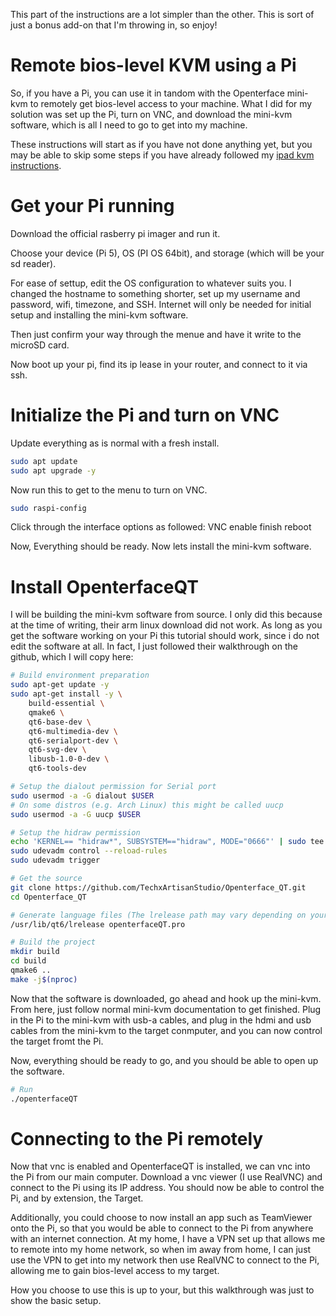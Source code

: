 This part of the instructions are a lot simpler than the other. This is sort of just a bonus add-on that I'm throwing in, so enjoy!

# Remote bios-level KVM using a Pi

So, if you have a Pi, you can use it in tandom with the Openterface mini-kvm to remotely get bios-level access to your machine. What I did for my solution was set up the Pi, turn on VNC, and download the mini-kvm software, which is all I need to go to get into my machine.

These instructions will start as if you have not done anything yet, but you may be able to skip some steps if you have already followed my [ipad kvm instructions](https://github.com/FireFreexe/usb-kvm-diy-context-submission/blob/main/ipad-kvm-instructions.md).

# Get your Pi running

Download the official rasberry pi imager and run it.

Choose your device (Pi 5), OS (PI OS 64bit), and storage (which will be your sd reader).

For ease of settup, edit the OS configuration to whatever suits you. I changed the hostname to something shorter, set up my username and password, wifi, timezone, and SSH. Internet will only be needed for initial setup and installing the mini-kvm software.

Then just confirm your way through the menue and have it write to the microSD card.

Now boot up your pi, find its ip lease in your router, and connect to it via ssh.

# Initialize the Pi and turn on VNC

Update everything as is normal with a fresh install.

```bash
sudo apt update
sudo apt upgrade -y
```

Now run this to get to the menu to turn on VNC.

```bash
sudo raspi-config
```

Click through the interface options as followed:
VNC
enable
finish
reboot

Now, Everything should be ready. Now lets install the mini-kvm software.

# Install OpenterfaceQT

I will be building the mini-kvm software from source. I only did this because at the time of writing, their arm linux download did not work. As long as you get the software working on your Pi this tutorial should work, since i do not edit the software at all. In fact, I just followed their walkthrough on the github, which I will copy here:

```bash
# Build environment preparation   
sudo apt-get update -y
sudo apt-get install -y \
    build-essential \
    qmake6 \
    qt6-base-dev \
    qt6-multimedia-dev \
    qt6-serialport-dev \
    qt6-svg-dev \
    libusb-1.0-0-dev \
    qt6-tools-dev
```

```bash
# Setup the dialout permission for Serial port
sudo usermod -a -G dialout $USER
# On some distros (e.g. Arch Linux) this might be called uucp
sudo usermod -a -G uucp $USER

# Setup the hidraw permission
echo 'KERNEL== "hidraw*", SUBSYSTEM=="hidraw", MODE="0666"' | sudo tee /etc/udev/rules.d/51-openterface.rules 
sudo udevadm control --reload-rules
sudo udevadm trigger
```

```bash
# Get the source
git clone https://github.com/TechxArtisanStudio/Openterface_QT.git
cd Openterface_QT

# Generate language files (The lrelease path may vary depending on your system)
/usr/lib/qt6/lrelease openterfaceQT.pro

# Build the project
mkdir build
cd build
qmake6 ..
make -j$(nproc)
```

Now that the software is downloaded, go ahead and hook up the mini-kvm. From here, just follow normal mini-kvm documentation to get finished. Plug in the Pi to the mini-kvm with usb-a cables, and plug in the hdmi and usb cables from the mini-kvm to the target conmputer, and you can now control the target fromt the Pi.

Now, everything should be ready to go, and you should be able to open up the software.

```bash
# Run
./openterfaceQT
```

# Connecting to the Pi remotely

Now that vnc is enabled and OpenterfaceQT is installed, we can vnc into the Pi from our main computer. Download a vnc viewer (I use RealVNC) and connect to the Pi using its IP address. You should now be able to control the Pi, and by extension, the Target.

Additionally, you could choose to now install an app such as TeamViewer onto the Pi, so that you would be able to connect to the Pi from anywhere with an internet connection. At my home, I have a VPN set up that allows me to remote into my home network, so when im away from home, I can just use the VPN to get into my network then use RealVNC to connect to the Pi, allowing me to gain bios-level access to my target.

How you choose to use this is up to your, but this walkthrough was just to show the basic setup.
